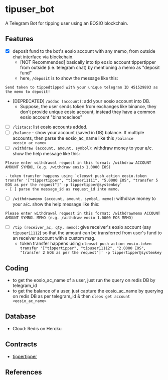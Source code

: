 # tipuser_bot
A Telegram Bot for tipping user using an EOSIO blockchain.

## Features
* [x] deposit fund to the bot's eosio account with any memo, from outside chat interface via blockchain.
	- [NOT Recommended] basically into tip eosio account tippertipper from outside (i.e. telegram chat) by mentioning a memo as "deposit fund"
	- here, `/deposit` is to show the message like this:
```
Send token to tippedtipped with your unique telegram ID 451529893 as the memo to deposit!
```
* [DEPRECATED] `/addac (account)`: add your eosio account into DB.
	- Suppose, the user sends token from exchanges like binance, they don't provide unique eosio account, instead they have a common eosio account "binancecleos"
* [ ] `/listacs`: list eosio accounts added.
* [ ] `/balance` - show your account (saved in DB) balance. If multiple accounts, then parse the eosio_ac_name like this `/balance <eosio_ac_name>`
* [ ] `/withdraw (account, amount, symbol)`: withdraw money to your a/c. show the help message like this:
```
Please enter withdrawal request in this format: /withdraw ACCOUNT AMOUNT SYMBOL (e.g. /withdraw eosio 1.0000 EOS)
```
	- token transfer happens using `cleoswt push action eosio.token transfer '["tippertipper", "tipuser11111", "5.0000 EOS", "transfer 5 EOS as per the request"]' -p tippertipper@systemkey`
	- [ ] parse the message_id as request_id into memo.
* [ ] `/withdrawmemo (account, amount, symbol, memo)`: withdraw money to your a/c. show the help message like this:
```
Please enter withdrawal request in this format: /withdrawmemo ACCOUNT AMOUNT SYMBOL MEMO (e.g. /withdraw eosio 1.0000 EOS MEMO)
```
* [ ] `/tip (receiver_ac, qty, memo)`: give receiver's eosio account (say `tipuser11112`) so that the amount can be transferred from user's fund to an receiver account with a custom msg.
	- token transfer happens using `cleoswt push action eosio.token transfer '["tippertipper", "tipuser11112", "2.0000 EOS", "transfer 2 EOS as per the request"]' -p tippertipper@systemkey`

## Coding
* to get the eosio_ac_name of a user, just run the query on redis DB by telegram_id
* to get the balance of a user, just capture the eosio_ac_name by querying on redis DB as per telegram_id & then `cleos get account <eosio_ac_name>`

## Database
* Cloud: Redis on Heroku

## Contracts
* [tippertipper](https://github.com/abhi3700/eosio_tipuser_contracts)

## References